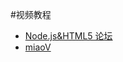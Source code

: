 
#视频教程
- [Node.js&HTML5 论坛](http://www.forjs.org)
- [miaoV](http://miaov.com/2013/miaovideo/miaovideo.html)

